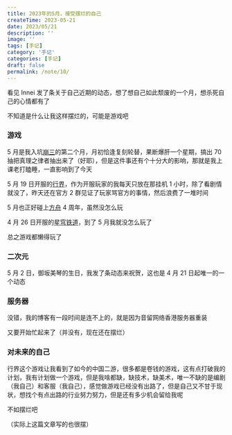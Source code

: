 ```yaml
---
title: 2023年的5月，接受摆烂的自己
createTime: 2023-05-21
date: 2023/05/21
description: ''
image: ''
tags: [手记]
category: '手记'
categories: [手记]
draft: false 
permalink: /note/10/
---
```

看见 Innei 发了条关于自己近期的动态，想了想自己如此颓废的一个月，想杀死自己的心情都有了

不知道是什么让我这样摆烂的，可能是游戏吧

### 游戏

5 月是我入坑[崩三](https://bh3.mihoyo.com/main)的第二个月，月初恰逢复刻轮替，果断爆肝一个星期，搞出 70 抽把真理之律者抽出来了（好耶），但是这件事还有个十分大的影响，那就是我上课老打瞌睡，一直影响到了今天

5 月 19 日开服的[行界](https://www.taptap.cn/app/63844)，作为开服玩家的我每天只放在那挂机 1 小时，除了看剧情就没了，昨天还在官方 2 群见证了玩家骂官方的事情，然后浪费了一堆时间

5 月也正好碰上[方舟](https://ak.hypergryph.com/) 4 周年，虽然没怎么玩

4 月 26 日开服的[星穹铁道](https://sr.mihoyo.com/main)，到了 5 月我就没怎么玩了

总之游戏都懒得玩了

### 二次元

5 月 2 日，御坂美琴的生日，我发了条动态来祝贺，这也是 4 月 21 日起唯一的一个动态

### 服务器

没错，我的博客有一段时间是连不上的，就是因为音留网络香港服务器重装

又要开始忙起来了（并没有，现在还在摆烂）

### 对未来的自己

行界这个游戏让我看到了如今的中国二游，很多都是卷钱的游戏，这有点打破我的计划，我有计划做一个游戏，但是我啥都缺，缺技术，缺美术，唯一不缺的是编剧（我自己）和客服（我自己），感觉做游戏已经没有出路了，但是自己又不甘于现状，想找个有点出路的行业努力努力，但是还有多少机会留给我呢

不如摆烂吧

（实际上这篇文章写的也很摆）